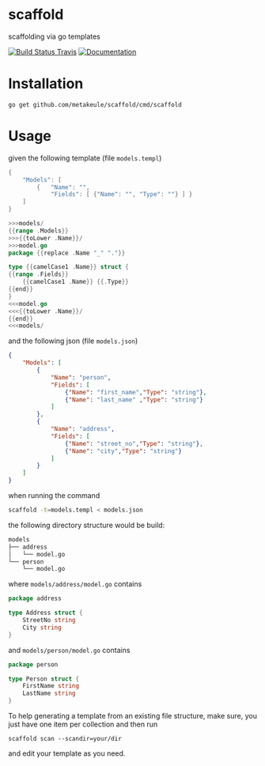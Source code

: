 # scaffold

scaffolding via go templates

[![Build Status Travis](https://secure.travis-ci.org/metakeule/scaffold.png)](http://travis-ci.org/metakeule/scaffold) [![Documentation](http://godoc.org/gopkg.in/metakeule/scaffold.v1?status.png)](http://godoc.org/gopkg.in/metakeule/scaffold.v1) 

Installation
============

`go get github.com/metakeule/scaffold/cmd/scaffold`

Usage
=====

given the following template (file `models.templ`)

```go
{
    "Models": [
        {   "Name": "",
            "Fields": [ {"Name": "", "Type": ""} ] }
    ]
}

>>>models/
{{range .Models}}
>>>{{toLower .Name}}/
>>>model.go
package {{replace .Name "_" "."}}

type {{camelCase1 .Name}} struct {
{{range .Fields}}
    {{camelCase1 .Name}} {{.Type}}
{{end}}
}
<<<model.go
<<<{{toLower .Name}}/
{{end}}
<<<models/
```
and the following json (file `models.json`)

```json
{
    "Models": [
        {
            "Name": "person",
            "Fields": [
                {"Name": "first_name","Type": "string"},
                {"Name": "last_name" ,"Type": "string"}
            ]
        },
        {
            "Name": "address",
            "Fields": [
                {"Name": "street_no","Type": "string"},
                {"Name": "city","Type": "string"}
            ]
        }
    ]
}
```

when running the command

```sh
scaffold -t=models.templ < models.json
```

the following directory structure would be build:

```sh
models
├── address
│   └── model.go
└── person
    └── model.go
```

where `models/address/model.go` contains

```go
package address

type Address struct {
    StreetNo string
    City string
}
```

and `models/person/model.go` contains

```go
package person

type Person struct {
    FirstName string
    LastName string
}
```

To help generating a template from an existing file structure, make sure, you just have one item per collection and then run 

`scaffold scan --scandir=your/dir`

and edit your template as you need.